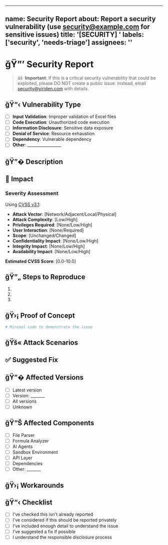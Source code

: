 ______________________________________________________________________

## name: Security Report about: Report a security vulnerability (use security@example.com for sensitive issues) title: '[SECURITY] ' labels: ['security', 'needs-triage'] assignees: ''

# ğŸ”’ Security Report

> âš ️ **Important**: If this is a critical security vulnerability that could be exploited, please DO NOT create a public issue. Instead, email security@yiriden.com with details.

## ğŸ“‹ Vulnerability Type

- [ ] **Input Validation**: Improper validation of Excel files
- [ ] **Code Execution**: Unauthorized code execution
- [ ] **Information Disclosure**: Sensitive data exposure
- [ ] **Denial of Service**: Resource exhaustion
- [ ] **Dependency**: Vulnerable dependency
- [ ] **Other**: \_\_\_\_\_\_\_\_\_\_\_\_\_\_\_\_\_

## ğŸ”� Description

<!-- Describe the security issue -->

## 🎯 Impact

### Severity Assessment

Using [CVSS v3.1](https://www.first.org/cvss/calculator/3.1):

- **Attack Vector**: [Network/Adjacent/Local/Physical]
- **Attack Complexity**: [Low/High]
- **Privileges Required**: [None/Low/High]
- **User Interaction**: [None/Required]
- **Scope**: [Unchanged/Changed]
- **Confidentiality Impact**: [None/Low/High]
- **Integrity Impact**: [None/Low/High]
- **Availability Impact**: [None/Low/High]

**Estimated CVSS Score**: [0.0-10.0]

## ğŸ”„ Steps to Reproduce

<!-- Only if safe to disclose publicly -->

1.
1.
1.

## ğŸ›¡️ Proof of Concept

<!-- Only include if safe and necessary -->

```python
# Minimal code to demonstrate the issue
```

## ğŸš« Attack Scenarios

<!-- How could this be exploited? -->

## ✅ Suggested Fix

<!-- If you have suggestions for fixing -->

## ğŸ”� Affected Versions

- [ ] Latest version
- [ ] Version: \_\_\_\_\_\_\_
- [ ] All versions
- [ ] Unknown

## ğŸ“Š Affected Components

- [ ] File Parser
- [ ] Formula Analyzer
- [ ] AI Agents
- [ ] Sandbox Environment
- [ ] API Layer
- [ ] Dependencies
- [ ] Other: \_\_\_\_\_\_\_

## ğŸ›¡️ Workarounds

<!-- Any temporary mitigations -->

## ğŸ“‹ Checklist

- [ ] I've checked this isn't already reported
- [ ] I've considered if this should be reported privately
- [ ] I've included enough detail to understand the issue
- [ ] I've suggested a fix if possible
- [ ] I understand the responsible disclosure process
